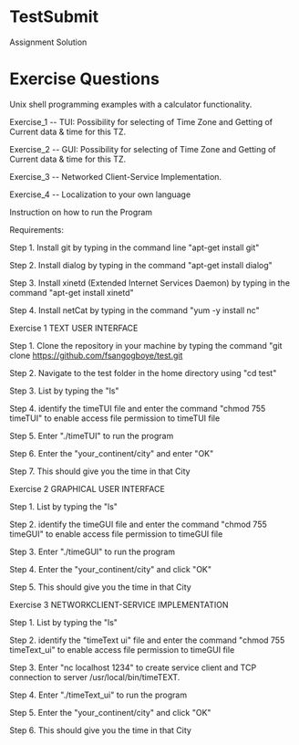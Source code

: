 TestSubmit
==========

Assignment Solution

Exercise Questions
====
Unix shell programming examples with a calculator functionality.

Exercise_1 -- TUI: Possibility for selecting of Time Zone and Getting of Current data & time for this TZ.

Exercise_2 -- GUI: Possibility for selecting of Time Zone and Getting of Current data & time for this TZ.

Exercise_3 -- Networked Client-Service Implementation.

Exercise_4 -- Localization to your own language

Instruction on how to run the Program

Requirements:

Step 1. Install git by typing in the command line "apt-get install git"

Step 2. Install dialog by typing in the command "apt-get install dialog"

Step 3. Install xinetd (Extended Internet Services Daemon) by typing in the command "apt-get install xinetd"

Step 4. Install netCat by typing in the command "yum -y install nc"

Exercise 1 TEXT USER INTERFACE

Step 1. Clone the repository in your machine by typing the command "git clone https://github.com/fsangogboye/test.git

Step 2. Navigate to the test folder in the home directory using "cd test"

Step 3. List by typing the "ls"

Step 4. identify the timeTUI file and enter the command "chmod 755 timeTUI" to enable access file permission to timeTUI file

Step 5. Enter "./timeTUI" to run the program

Step 6. Enter the "your_continent/city" and enter "OK"

Step 7. This should give you the time in that City

Exercise 2 GRAPHICAL USER INTERFACE

Step 1. List by typing the "ls"

Step 2. identify the timeGUI file and enter the command "chmod 755 timeGUI" to enable access file permission to timeGUI file

Step 3. Enter "./timeGUI" to run the program

Step 4. Enter the "your_continent/city" and click "OK"

Step 5. This should give you the time in that City

Exercise 3 NETWORKCLIENT-SERVICE IMPLEMENTATION

Step 1. List by typing the "ls"

Step 2. identify the "timeText ui" file and enter the command "chmod 755 timeText_ui" to enable access file permission to timeGUI file

Step 3. Enter "nc localhost 1234" to create service client and TCP connection to server /usr/local/bin/timeTEXT.

Step 4. Enter "./timeText_ui" to run the program

Step 5. Enter the "your_continent/city" and click "OK"

Step 6. This should give you the time in that City







